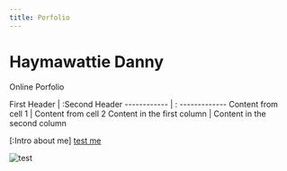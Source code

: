 ```yaml
---
title: Porfolio
---
```


# Haymawattie Danny
Online Porfolio

First Header |                                              :Second Header
------------ |                                              : -------------
Content from cell 1 | Content from cell 2
Content in the first column | Content in the second column

[:Intro about me]
[test me](https://www.youtube.com/)

![test](https://user-images.githubusercontent.com/34174086/33780142-152f0b1a-dc26-11e7-96bf-279c8995bd72.jpg)
